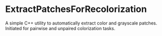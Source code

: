 # ExtractPatchesForRecolorization
A simple C++ utility to automatically extract color and grayscale patches. Initiated for pairwise and unpaired colorization tasks.
